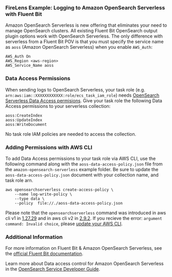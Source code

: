 ### FireLens Example: Logging to Amazon OpenSearch Serverless with Fluent Bit

Amazon OpenSearch Serverless is new offering that eliminates your need to manage OpenSearch clusters. All existing Fluent Bit OpenSearch output plugin options work with OpenSearch Serverless. The only difference with serverless from a Fluent Bit POV is that you must specify the service name as `aoss` (Amazon OpenSearch Serverless) when you enable `AWS_Auth`:

```
AWS_Auth On
AWS_Region <aws-region>
AWS_Service_Name aoss
```

### Data Access Permissions
When sending logs to OpenSearch Serverless, your task role (e.g. `arn:aws:iam::XXXXXXXXXXXX:role/ecs_task_iam_role`) needs [OpenSearch Serverless Data Access permisions](https://docs.aws.amazon.com/opensearch-service/latest/developerguide/serverless-data-access.html). Give your task role the following Data Access permissions to your serverless collection:

```
aoss:CreateIndex
aoss:UpdateIndex
aoss:WriteDocument
```
No task role IAM policies are needed to access the collection.

### Adding Permissions with AWS CLI
To add Data Access permissions to your task role via AWS CLI, use the following command along with the `aoss-data-access-policy.json` file from the `amazon-opensearch-serverless` example folder. Be sure to update the `aoss-data-access-policy.json` document with your collection name, and task role arn.
```
aws opensearchserverless create-access-policy \
    --name log-write-policy \
    --type data \
    --policy  file://./aoss-data-access-policy.json
```
 Please note that the `opensearchserverless` command was introduced in aws cli v1 in [1.27.29](https://github.com/aws/aws-cli/blob/develop/CHANGELOG.rst#L473) and in aws cli v2 in [2.9.2](https://raw.githubusercontent.com/aws/aws-cli/v2/CHANGELOG.rst). If you recieve the error: `argument command: Invalid choice`, please [update your AWS CLI](https://docs.aws.amazon.com/cli/latest/userguide/getting-started-install.html).

### Additional Information
For more information on Fluent Bit & Amazon OpenSearch Serverless, see the [official Fluent Bit documentation](https://docs.fluentbit.io/manual/pipeline/outputs/opensearch).

Learn more about Data access control for Amazon OpenSearch Serverless in the [OpenSearch Service Developer Guide](https://docs.aws.amazon.com/opensearch-service/latest/developerguide/serverless-clients.html#serverless-ingestion-permissions).